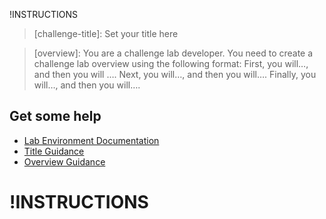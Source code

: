 
!INSTRUCTIONS[](https://raw.githubusercontent.com/LODSContent/Challenge-V2-Framework/master/Templates/LevelSpecific/Logos/@lab.Variable(difficulty).md)

>[challenge-title]: Set your title here

>[overview]: You are a challenge lab developer. You need to create a challenge lab overview using the following format: First, you will…, and then you will …. Next, you will…, and then you will…. Finally, you will…, and then you will….


## Get some help
- [Lab Environment Documentation](https://labondemand.com/LabProfile/Instructions/111497 "Lab Environment Documentation")
- [Title Guidance](https://lodmanuals.blob.core.windows.net/lms/CLabsInstTemplate/Title.png "Guidance on creating great titles")
- [Overview Guidance](https://lodmanuals.blob.core.windows.net/lms/CLabsInstTemplate/Challenge%20Labs%20Overview%20Section.png "How to write a great overview")


!INSTRUCTIONS[](https://raw.githubusercontent.com/LODSContent/Challenge-V2-Framework/master/Templates/LabHelp.md)
===